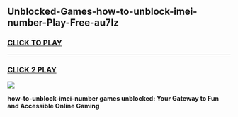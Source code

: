 
## Unblocked-Games-how-to-unblock-imei-number-Play-Free-au7lz
<h3>
<a href="https://premium76.site?title=how-to-unblock-imei-number&ref=20M">CLICK TO PLAY</a></h3>
<hr>

<h3>
<a href="https://premium76.site?title=how-to-unblock-imei-number&ref=20M">CLICK 2 PLAY</a>
  
</h3>

<a href="https://premium76.site?title=how-to-unblock-imei-number&ref=19M"><img src="https://clearcache.store/games.png"></a>


**how-to-unblock-imei-number games unblocked: Your Gateway to Fun and Accessible Online Gaming**

